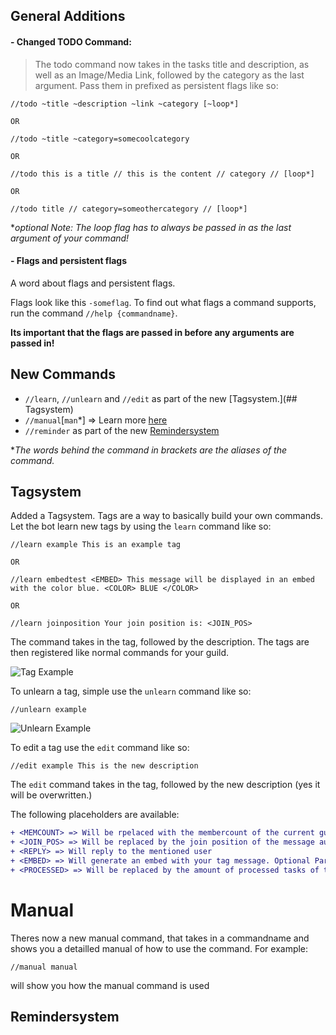 ## General Additions

#### - Changed TODO Command:
> The todo command now takes in the tasks title and description, as well as an Image/Media Link, followed by the category as the last argument. Pass them in prefixed as persistent flags like so: 
```
//todo ~title ~description ~link ~category [~loop*]

OR

//todo ~title ~category=somecoolcategory

OR

//todo this is a title // this is the content // category // [loop*]

OR

//todo title // category=someothercategory // [loop*]
```
**optional*
*Note: The loop flag has to always be passed in as the last argument of your command!*

#### - Flags and persistent flags

A word about flags and persistent flags. 

Flags look like this `-someflag`. To find out what flags a command supports, run the command `//help {commandname}`. 

**Its important that the flags are passed in before any arguments are passed in!**

## New Commands


+ `//learn`, `//unlearn` and `//edit` as part of the new [Tagsystem.](## Tagsystem)
+ `//manual`[`man`*] => Learn more [here](#Manual)
+ `//reminder` as part of the new [Remindersystem](##Remindersystem)

**The words behind the command in brackets are the aliases of the command.*



## Tagsystem

Added a Tagsystem. Tags are a way to basically build your own commands. Let the bot learn new tags by using the `learn` command like so:
```
//learn example This is an example tag

OR

//learn embedtest <EMBED> This message will be displayed in an embed with the color blue. <COLOR> BLUE </COLOR>

OR

//learn joinposition Your join position is: <JOIN_POS>
```

The command takes in the tag, followed by the description. The tags are then registered like normal commands for your guild.


![Tag Example](https://cdn.discordapp.com/attachments/710020973746716694/754270430134796298/unknown.png)

To unlearn a tag, simple use the `unlearn` command like so:
```
//unlearn example
```
![Unlearn Example](https://cdn.discordapp.com/attachments/710020770369110038/754271780566204446/unknown.png)

To edit a tag use the `edit` command like so:
```
//edit example This is the new description
```
The `edit` command takes in the tag, followed by the new description (yes it will be overwritten.)




The following placeholders are available:

```diff
+ <MEMCOUNT> => Will be rpelaced with the membercount of the current guild
+ <JOIN_POS> => Will be replaced by the join position of the message author
+ <REPLY> => Will reply to the mentioned user
+ <EMBED> => Will generate an embed with your tag message. Optional Parameters are <COLOR> BLUE </COLOR> (make sure to include a space after the color tags)
+ <PROCESSED> => Will be replaced by the amount of processed tasks of the message author
```

# Manual

Theres now a new manual command, that takes in a commandname and shows you a detailled manual of how to use the command. For example:
```
//manual manual 
```
will show you how the manual command is used

## Remindersystem